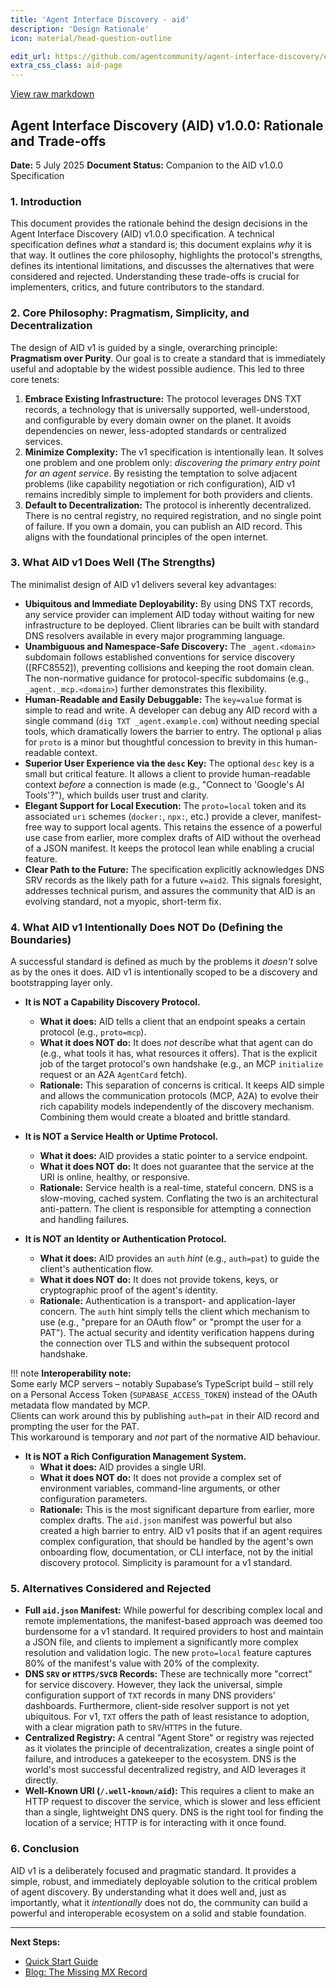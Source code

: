 ```yaml
---
title: 'Agent Interface Discovery - aid'
description: 'Design Rationale'
icon: material/head-question-outline

edit_url: https://github.com/agentcommunity/agent-interface-discovery/edit/main/packages/docs/rationale.md
extra_css_class: aid-page
---
```


[View raw markdown](https://github.com/agentcommunity/agent-interface-discovery/raw/main/packages/docs/rationale.md)

## **Agent Interface Discovery (AID) v1.0.0: Rationale and Trade-offs**

**Date:** 5 July 2025
**Document Status:** Companion to the AID v1.0.0 Specification

### **1. Introduction**

This document provides the rationale behind the design decisions in the Agent Interface Discovery (AID) v1.0.0 specification. A technical specification defines _what_ a standard is; this document explains _why_ it is that way. It outlines the core philosophy, highlights the protocol's strengths, defines its intentional limitations, and discusses the alternatives that were considered and rejected. Understanding these trade-offs is crucial for implementers, critics, and future contributors to the standard.

### **2. Core Philosophy: Pragmatism, Simplicity, and Decentralization**

The design of AID v1 is guided by a single, overarching principle: **Pragmatism over Purity**. Our goal is to create a standard that is immediately useful and adoptable by the widest possible audience. This led to three core tenets:

1.  **Embrace Existing Infrastructure:** The protocol leverages DNS TXT records, a technology that is universally supported, well-understood, and configurable by every domain owner on the planet. It avoids dependencies on newer, less-adopted standards or centralized services.
2.  **Minimize Complexity:** The v1 specification is intentionally lean. It solves one problem and one problem only: _discovering the primary entry point for an agent service_. By resisting the temptation to solve adjacent problems (like capability negotiation or rich configuration), AID v1 remains incredibly simple to implement for both providers and clients.
3.  **Default to Decentralization:** The protocol is inherently decentralized. There is no central registry, no required registration, and no single point of failure. If you own a domain, you can publish an AID record. This aligns with the foundational principles of the open internet.

### **3. What AID v1 Does Well (The Strengths)**

The minimalist design of AID v1 delivers several key advantages:

- **Ubiquitous and Immediate Deployability:** By using DNS TXT records, any service provider can implement AID today without waiting for new infrastructure to be deployed. Client libraries can be built with standard DNS resolvers available in every major programming language.
- **Unambiguous and Namespace-Safe Discovery:** The `_agent.<domain>` subdomain follows established conventions for service discovery ([RFC8552]), preventing collisions and keeping the root domain clean. The non-normative guidance for protocol-specific subdomains (e.g., `_agent._mcp.<domain>`) further demonstrates this flexibility.
- **Human-Readable and Easily Debuggable:** The `key=value` format is simple to read and write. A developer can debug any AID record with a single command (`dig TXT _agent.example.com`) without needing special tools, which dramatically lowers the barrier to entry. The optional `p` alias for `proto` is a minor but thoughtful concession to brevity in this human-readable context.
- **Superior User Experience via the `desc` Key:** The optional `desc` key is a small but critical feature. It allows a client to provide human-readable context _before_ a connection is made (e.g., "Connect to 'Google's AI Tools'?"), which builds user trust and clarity.
- **Elegant Support for Local Execution:** The `proto=local` token and its associated `uri` schemes (`docker:`, `npx:`, etc.) provide a clever, manifest-free way to support local agents. This retains the essence of a powerful use case from earlier, more complex drafts of AID without the overhead of a JSON manifest. It keeps the protocol lean while enabling a crucial feature.
- **Clear Path to the Future:** The specification explicitly acknowledges DNS SRV records as the likely path for a future `v=aid2`. This signals foresight, addresses technical purism, and assures the community that AID is an evolving standard, not a myopic, short-term fix.

### **4. What AID v1 Intentionally Does NOT Do (Defining the Boundaries)**

A successful standard is defined as much by the problems it _doesn't_ solve as by the ones it does. AID v1 is intentionally scoped to be a discovery and bootstrapping layer only.

- **It is NOT a Capability Discovery Protocol.**
  - **What it does:** AID tells a client that an endpoint speaks a certain protocol (e.g., `proto=mcp`).
  - **What it does NOT do:** It does _not_ describe what that agent can do (e.g., what tools it has, what resources it offers). That is the explicit job of the target protocol's own handshake (e.g., an MCP `initialize` request or an A2A `AgentCard` fetch).
  - **Rationale:** This separation of concerns is critical. It keeps AID simple and allows the communication protocols (MCP, A2A) to evolve their rich capability models independently of the discovery mechanism. Combining them would create a bloated and brittle standard.

- **It is NOT a Service Health or Uptime Protocol.**
  - **What it does:** AID provides a static pointer to a service endpoint.
  - **What it does NOT do:** It does not guarantee that the service at the URI is online, healthy, or responsive.
  - **Rationale:** Service health is a real-time, stateful concern. DNS is a slow-moving, cached system. Conflating the two is an architectural anti-pattern. The client is responsible for attempting a connection and handling failures.

- **It is NOT an Identity or Authentication Protocol.**
  - **What it does:** AID provides an `auth` _hint_ (e.g., `auth=pat`) to guide the client's authentication flow.
  - **What it does NOT do:** It does not provide tokens, keys, or cryptographic proof of the agent's identity.
  - **Rationale:** Authentication is a transport- and application-layer concern. The `auth` hint simply tells the client which mechanism to use (e.g., "prepare for an OAuth flow" or "prompt the user for a PAT"). The actual security and identity verification happens during the connection over TLS and within the subsequent protocol handshake.

!!! note
**Interoperability note:**  
 Some early MCP servers – notably Supabase’s TypeScript build – still rely on a Personal Access Token (`SUPABASE_ACCESS_TOKEN`) instead of the OAuth metadata flow mandated by MCP.  
 Clients can work around this by publishing `auth=pat` in their AID record and prompting the user for the PAT.  
 This workaround is temporary and _not_ part of the normative AID behaviour.

- **It is NOT a Rich Configuration Management System.**
  - **What it does:** AID provides a single URI.
  - **What it does NOT do:** It does not provide a complex set of environment variables, command-line arguments, or other configuration parameters.
  - **Rationale:** This is the most significant departure from earlier, more complex drafts. The `aid.json` manifest was powerful but also created a high barrier to entry. AID v1 posits that if an agent requires complex configuration, that should be handled by the agent's own onboarding flow, documentation, or CLI interface, not by the initial discovery protocol. Simplicity is paramount for a v1 standard.

### **5. Alternatives Considered and Rejected**

- **Full `aid.json` Manifest:** While powerful for describing complex local and remote implementations, the manifest-based approach was deemed too burdensome for a v1 standard. It required providers to host and maintain a JSON file, and clients to implement a significantly more complex resolution and validation logic. The new `proto=local` feature captures 80% of the manifest's value with 20% of the complexity.
- **DNS `SRV` or `HTTPS/SVCB` Records:** These are technically more "correct" for service discovery. However, they lack the universal, simple configuration support of `TXT` records in many DNS providers' dashboards. Furthermore, client-side resolver support is not yet ubiquitous. For v1, `TXT` offers the path of least resistance to adoption, with a clear migration path to `SRV`/`HTTPS` in the future.
- **Centralized Registry:** A central "Agent Store" or registry was rejected as it violates the principle of decentralization, creates a single point of failure, and introduces a gatekeeper to the ecosystem. DNS is the world's most successful decentralized registry, and AID leverages it directly.
- **Well-Known URI (`/.well-known/aid`):** This requires a client to make an HTTP request to discover the service, which is slower and less efficient than a single, lightweight DNS query. DNS is the right tool for finding the location of a service; HTTP is for interacting with it once found.

### **6. Conclusion**

AID v1 is a deliberately focused and pragmatic standard. It provides a simple, robust, and immediately deployable solution to the critical problem of agent discovery. By understanding what it does well and, just as importantly, what it _intentionally_ does not do, the community can build a powerful and interoperable ecosystem on a solid and stable foundation.

---

**Next Steps:**

- [Quick Start Guide](quickstart/index.md)
- [Blog: The Missing MX Record](blog/missing_record.md)
